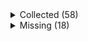 <details><summary>Collected (58)</summary>
<p>

| Packet |
| --- |
| login |
| custom_payload |
| difficulty |
| spawn_position |
| abilities |
| held_item_slot |
| entity_status |
| statistics |
| player_info |
| position |
| world_border |
| update_time |
| window_items |
| set_slot |
| map_chunk |
| spawn_entity |
| entity_metadata |
| entity_velocity |
| entity_update_attributes |
| update_health |
| experience |
| multi_block_change |
| block_change |
| spawn_entity_living |
| rel_entity_move |
| entity_head_rotation |
| chat |
| entity_destroy |
| entity_move_look |
| entity_teleport |
| sound_effect |
| named_entity_spawn |
| entity_equipment |
| world_event |
| animation |
| keep_alive |
| tab_complete |
| combat_event |
| unload_chunk |
| respawn |
| game_state_change |
| set_cooldown |
| map |
| title |
| scoreboard_objective |
| scoreboard_display_objective |
| scoreboard_score |
| entity_look |
| named_sound_effect |
| entity_effect |
| remove_entity_effect |
| open_window |
| craft_progress_bar |
| transaction |
| close_window |
| boss_bar |
| spawn_entity_painting |
| collect |

</p>
</details>
<details><summary>Missing (18)</summary>
<p>

| Packet |
| --- |
| spawn_entity_experience_orb |
| spawn_entity_weather |
| block_break_animation |
| tile_entity_data |
| block_action |
| kick_disconnect |
| explosion |
| world_particles |
| entity |
| vehicle_move |
| open_sign_entity |
| bed |
| resource_pack_send |
| camera |
| attach_entity |
| set_passengers |
| teams |
| playerlist_header |

</p>
</details>